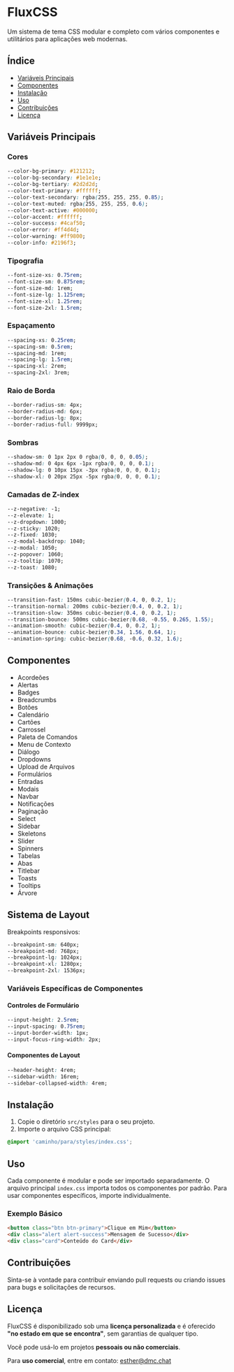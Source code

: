 # FluxCSS

Um sistema de tema CSS modular e completo com vários componentes e utilitários para aplicações web modernas.

## Índice

- [Variáveis Principais](#variáveis-principais)
- [Componentes](#componentes)
- [Instalação](#instalação)
- [Uso](#uso)
- [Contribuições](#contribuições)
- [Licença](#licença)

## Variáveis Principais

### Cores
```css
--color-bg-primary: #121212;
--color-bg-secondary: #1e1e1e;
--color-bg-tertiary: #2d2d2d;
--color-text-primary: #ffffff;
--color-text-secondary: rgba(255, 255, 255, 0.85);
--color-text-muted: rgba(255, 255, 255, 0.6);
--color-text-active: #000000;
--color-accent: #ffffff;
--color-success: #4caf50;
--color-error: #ff4d4d;
--color-warning: #ff9800;
--color-info: #2196f3;
```

### Tipografia
```css
--font-size-xs: 0.75rem;
--font-size-sm: 0.875rem;
--font-size-md: 1rem;
--font-size-lg: 1.125rem;
--font-size-xl: 1.25rem;
--font-size-2xl: 1.5rem;
```

### Espaçamento
```css
--spacing-xs: 0.25rem;
--spacing-sm: 0.5rem;
--spacing-md: 1rem;
--spacing-lg: 1.5rem;
--spacing-xl: 2rem;
--spacing-2xl: 3rem;
```

### Raio de Borda
```css
--border-radius-sm: 4px;
--border-radius-md: 6px;
--border-radius-lg: 8px;
--border-radius-full: 9999px;
```

### Sombras
```css
--shadow-sm: 0 1px 2px 0 rgba(0, 0, 0, 0.05);
--shadow-md: 0 4px 6px -1px rgba(0, 0, 0, 0.1);
--shadow-lg: 0 10px 15px -3px rgba(0, 0, 0, 0.1);
--shadow-xl: 0 20px 25px -5px rgba(0, 0, 0, 0.1);
```

### Camadas de Z-index
```css
--z-negative: -1;
--z-elevate: 1;
--z-dropdown: 1000;
--z-sticky: 1020;
--z-fixed: 1030;
--z-modal-backdrop: 1040;
--z-modal: 1050;
--z-popover: 1060;
--z-tooltip: 1070;
--z-toast: 1080;
```

### Transições & Animações
```css
--transition-fast: 150ms cubic-bezier(0.4, 0, 0.2, 1);
--transition-normal: 200ms cubic-bezier(0.4, 0, 0.2, 1);
--transition-slow: 350ms cubic-bezier(0.4, 0, 0.2, 1);
--transition-bounce: 500ms cubic-bezier(0.68, -0.55, 0.265, 1.55);
--animation-smooth: cubic-bezier(0.4, 0, 0.2, 1);
--animation-bounce: cubic-bezier(0.34, 1.56, 0.64, 1);
--animation-spring: cubic-bezier(0.68, -0.6, 0.32, 1.6);
```

## Componentes

- Acordeões
- Alertas
- Badges
- Breadcrumbs
- Botões
- Calendário
- Cartões
- Carrossel
- Paleta de Comandos
- Menu de Contexto
- Diálogo
- Dropdowns
- Upload de Arquivos
- Formulários
- Entradas
- Modais
- Navbar
- Notificações
- Paginação
- Select
- Sidebar
- Skeletons
- Slider
- Spinners
- Tabelas
- Abas
- Titlebar
- Toasts
- Tooltips
- Árvore

## Sistema de Layout

Breakpoints responsivos:
```css
--breakpoint-sm: 640px;
--breakpoint-md: 768px;
--breakpoint-lg: 1024px;
--breakpoint-xl: 1280px;
--breakpoint-2xl: 1536px;
```

### Variáveis Específicas de Componentes

#### Controles de Formulário
```css
--input-height: 2.5rem;
--input-spacing: 0.75rem;
--input-border-width: 1px;
--input-focus-ring-width: 2px;
```

#### Componentes de Layout
```css
--header-height: 4rem;
--sidebar-width: 16rem;
--sidebar-collapsed-width: 4rem;
```

## Instalação

1. Copie o diretório `src/styles` para o seu projeto.
2. Importe o arquivo CSS principal:

```css
@import 'caminho/para/styles/index.css';
```

## Uso

Cada componente é modular e pode ser importado separadamente. O arquivo principal `index.css` importa todos os componentes por padrão. Para usar componentes específicos, importe individualmente.

### Exemplo Básico
```html
<button class="btn btn-primary">Clique em Mim</button>
<div class="alert alert-success">Mensagem de Sucesso</div>
<div class="card">Conteúdo do Card</div>
```

## Contribuições

Sinta-se à vontade para contribuir enviando pull requests ou criando issues para bugs e solicitações de recursos.

## Licença

FluxCSS é disponibilizado sob uma **licença personalizada** e é oferecido **"no estado em que se encontra"**, sem garantias de qualquer tipo.

Você pode usá-lo em projetos **pessoais ou não comerciais**.

Para **uso comercial**, entre em contato: [esther@dmc.chat](mailto:esther@dmc.chat)